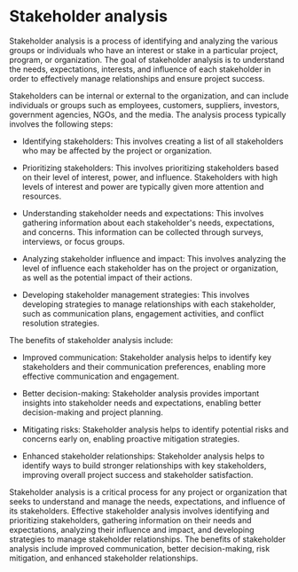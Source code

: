 # Stakeholder analysis 

Stakeholder analysis is a process of identifying and analyzing the various groups or individuals who have an interest or stake in a particular project, program, or organization. The goal of stakeholder analysis is to understand the needs, expectations, interests, and influence of each stakeholder in order to effectively manage relationships and ensure project success.

Stakeholders can be internal or external to the organization, and can include individuals or groups such as employees, customers, suppliers, investors, government agencies, NGOs, and the media. The analysis process typically involves the following steps:

* Identifying stakeholders: This involves creating a list of all stakeholders who may be affected by the project or organization.

* Prioritizing stakeholders: This involves prioritizing stakeholders based on their level of interest, power, and influence. Stakeholders with high levels of interest and power are typically given more attention and resources.

* Understanding stakeholder needs and expectations: This involves gathering information about each stakeholder's needs, expectations, and concerns. This information can be collected through surveys, interviews, or focus groups.

* Analyzing stakeholder influence and impact: This involves analyzing the level of influence each stakeholder has on the project or organization, as well as the potential impact of their actions.

* Developing stakeholder management strategies: This involves developing strategies to manage relationships with each stakeholder, such as communication plans, engagement activities, and conflict resolution strategies.

The benefits of stakeholder analysis include:

* Improved communication: Stakeholder analysis helps to identify key stakeholders and their communication preferences, enabling more effective communication and engagement.

* Better decision-making: Stakeholder analysis provides important insights into stakeholder needs and expectations, enabling better decision-making and project planning.

* Mitigating risks: Stakeholder analysis helps to identify potential risks and concerns early on, enabling proactive mitigation strategies.

* Enhanced stakeholder relationships: Stakeholder analysis helps to identify ways to build stronger relationships with key stakeholders, improving overall project success and stakeholder satisfaction.

Stakeholder analysis is a critical process for any project or organization that seeks to understand and manage the needs, expectations, and influence of its stakeholders. Effective stakeholder analysis involves identifying and prioritizing stakeholders, gathering information on their needs and expectations, analyzing their influence and impact, and developing strategies to manage stakeholder relationships. The benefits of stakeholder analysis include improved communication, better decision-making, risk mitigation, and enhanced stakeholder relationships.
